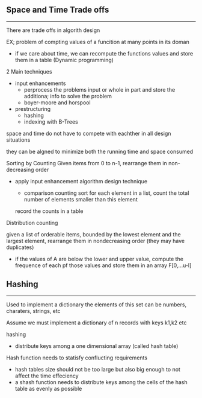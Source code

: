 Space and Time Trade offs
----
____

There are trade offs in algorith design

EX; problem of compting values of a funcition at many points in its doman 
- if we care about time, we can recompute the functions values and store them in a table (Dynamic programming)

2 Main techniques
- input enhancements
    - perprocess the problems input or whole in part and store the additiona; info to solve the problem
    - boyer-moore and horspool 
- prestructuring
    - hashing
    - indexing with B-Trees

space and time do not have to compete with eachther in all design situations

they can be algned to minimize both the running time and space consumed
<!-- - ex: DFS and BFS -->

Sorting by Counting 
Given items from 0 to n-1, rearrange them in non-decreasing order

- apply input enhancement algorithm design technique
     - comparison counting sort
    for each element in a list, count the total number of elements smaller than this element 

    record the counts in a table

Distribution counting

given a list of orderable items, bounded by the lowest element and the largest element, rearrange them in nondecreasing order (they may have duplicates)

- if the values of A are below the lower and upper value, compute the frequence of each pf those values and store them in an array F[0,...u-l]

Hashing
--- 
____

Used to implement a dictionary
the elements of this set can be numbers, charaters, strings, etc

Assume we must implement a dictionary of n records with keys k1,k2 etc

hashing 
- distribute keys among a one dimensional array (called hash table)

Hash function needs to statisfy conflucting requirements
- hash tables size should not be too large but also big enough to not affect the time effeciency 
- a shash function needs to distribute keys among the cells of the hash table as evenly as possible 

